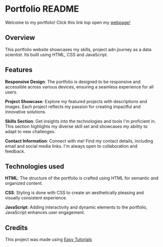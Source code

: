 # Portfolio README

Welcome to my portfolio! Click this link top open my [webpage!](https://uzmasayyeda.github.io/portfolio_project/)

## Overview

This portfolio website showcases my skills, project adn journey as a data scientist. Its built using HTML, CSS and JavaScript.

## Features

**Responsive Design**: The portfolio is designed to be responsive and accessible across various devices, ensuring a seamless experience for all users.

**Project Showcase**: Explore my featured projects with descriptions and images. Each project reflects my passion for creating impactful and innovative solutions.

**Skills Section**: Get insights into the technologies and tools I'm proficient in. This section highlights my diverse skill set and showcases my ability to adapt to new challenges.

**Contact Information**: Connect with me! Find my contact details, including email and social media links. I'm always open to collaboration and feedback.

## Technologies used

**HTML**: The structure of the portfolio is crafted using HTML for semantic and organized content.

**CSS**: Styling is done with CSS to create an aesthetically pleasing and visually consistent experience.

**JavaScript**: Adding interactivity and dynamic elements to the portfolio, JavaScript enhances user engagement.


## Credits

This project was made using [Easy Tutorials](https://www.youtube.com/watch?v=0YFrGy_mzjY&t=527s&ab_channel=GreatStack)